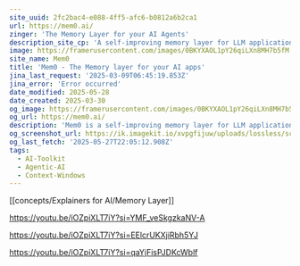 ```yaml
---
site_uuid: 2fc2bac4-e088-4ff5-afc6-b0812a6b2ca1
url: https://mem0.ai/
zinger: 'The Memory Layer for your AI Agents'
description_site_cp: 'A self-improving memory layer for LLM applications, enabling personalized AI experiences that save costs and delight users.'
image: https://framerusercontent.com/images/0BKYXAOL1pY26qiLXn8MH7b5fM.png
site_name: Mem0
title: 'Mem0 - The Memory layer for your AI apps'
jina_last_request: '2025-03-09T06:45:19.853Z'
jina_error: 'Error occurred'
date_modified: 2025-05-28
date_created: 2025-03-30
og_image: https://framerusercontent.com/images/0BKYXAOL1pY26qiLXn8MH7b5fM.png
og_url: https://mem0.ai/
description: 'Mem0 is a self-improving memory layer for LLM applications, enabling personalized AI experiences that save costs and delight users.'
og_screenshot_url: https://ik.imagekit.io/xvpgfijuw/uploads/lossless/screenshots/20250528_Mem0_og_screenshot_url.jpeg?updatedAt=1748383609738
og_last_fetch: '2025-05-27T22:05:12.908Z'
tags:
  - AI-Toolkit
  - Agentic-AI
  - Context-Windows
---
```


[[concepts/Explainers for AI/Memory Layer]]

https://youtu.be/iOZpiXLT7iY?si=YMF_veSkgzkaNV-A

https://youtu.be/iOZpiXLT7iY?si=EElcrUKXjiRbh5YJ

https://youtu.be/iOZpiXLT7iY?si=qaYjFisPJDKcWblf